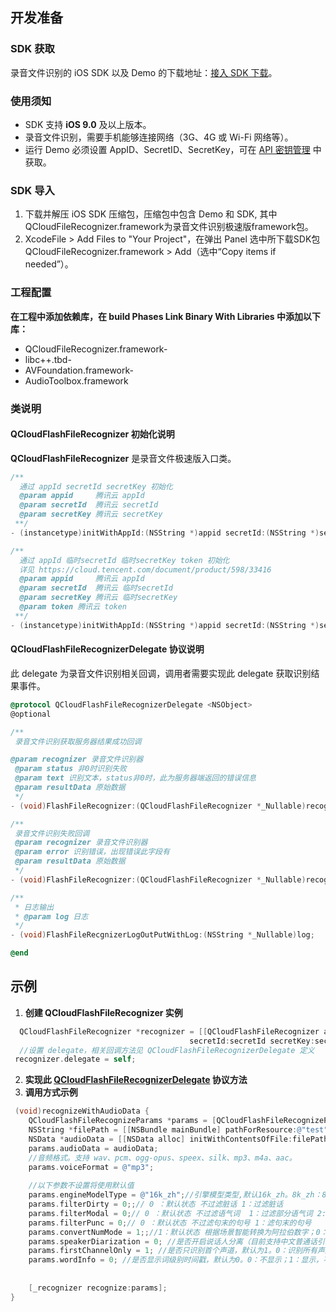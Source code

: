 ## 开发准备  
### SDK 获取
录音文件识别的 iOS SDK 以及 Demo 的下载地址：[接入 SDK 下载](https://console.cloud.tencent.com/asr/download)。

### 使用须知
- SDK 支持 **iOS 9.0** 及以上版本。
- 录音文件识别，需要手机能够连接网络（3G、4G 或 Wi-Fi 网络等）。
- 运行 Demo 必须设置 AppID、SecretID、SecretKey，可在 [API 密钥管理](https://console.cloud.tencent.com/cam/capi) 中获取。

### SDK 导入
1. 下载并解压 iOS SDK 压缩包，压缩包中包含 Demo 和 SDK, 其中QCloudFileRecognizer.framework为录音文件识别极速版framework包。
2. XcodeFile > Add Files to "Your Project"，在弹出 Panel 选中所下载SDK包QCloudFileRecognizer.framework > Add（选中“Copy items if needed”）。


### 工程配置
**在工程中添加依赖库，在 build Phases Link Binary With Libraries 中添加以下库：**
- QCloudFileRecognizer.framework- 
- libc++.tbd- 
- AVFoundation.framework- 
- AudioToolbox.framework

### 类说明
#### QCloudFlashFileRecognizer 初始化说明
**QCloudFlashFileRecognizer** 是录音文件极速版入口类。
```objective-c
/**
  通过 appId secretId secretKey 初始化
  @param appid     腾讯云 appId
  @param secretId  腾讯云 secretId
  @param secretKey 腾讯云 secretKey
 **/
- (instancetype)initWithAppId:(NSString *)appid secretId:(NSString *)secretId secretKey:(NSString *)secretKey;

/** 
  通过 appId 临时secretId 临时secretKey token 初始化 
  详见 https://cloud.tencent.com/document/product/598/33416
  @param appid     腾讯云 appId
  @param secretId  腾讯云 临时secretId
  @param secretKey 腾讯云 临时secretKey
  @param token 腾讯云 token
 **/
- (instancetype)initWithAppId:(NSString *)appid secretId:(NSString *)secretId secretKey:(NSString *)secretKey token:(NSString *)token;
```

[](id:QCloudFlashFileRecognizerDelegate)
#### QCloudFlashFileRecognizerDelegate 协议说明
此 delegate 为录音文件识别相关回调，调用者需要实现此 delegate 获取识别结果事件。
```objective-c
@protocol QCloudFlashFileRecognizerDelegate <NSObject>
@optional

/**
 录音文件识别获取服务器结果成功回调

@param recognizer 录音文件识别器
 @param status 非0时识别失败
 @param text 识别文本，status非0时，此为服务器端返回的错误信息
 @param resultData 原始数据
 */
- (void)FlashFileRecognizer:(QCloudFlashFileRecognizer *_Nullable)recognizer status:(nullable NSInteger *) status text:(nullable NSString *)text resultData:(nullable NSDictionary *)resultData;

/**
 录音文件识别失败回调
 @param recognizer 录音文件识别器
 @param error 识别错误，出现错误此字段有
 @param resultData 原始数据
 */
- (void)FlashFileRecognizer:(QCloudFlashFileRecognizer *_Nullable)recognizer error:(nullable NSError *)error resultData:(nullable NSDictionary *)resultData;

/**
 * 日志输出
 * @param log 日志
 */
- (void)FlashFileRecgnizerLogOutPutWithLog:(NSString *_Nullable)log;

@end
```

## 示例
1. **创建 QCloudFlashFileRecognizer 实例** 
```objective-c
  QCloudFlashFileRecognizer *recognizer = [[QCloudFlashFileRecognizer alloc] initWithAppId:appId 
  								        secretId:secretId secretKey:secretKey];
  //设置 delegate，相关回调方法见 QCloudFlashFileRecognizerDelegate 定义
 recognizer.delegate = self;
```
2. **实现此 [QCloudFlashFileRecognizerDelegate](#QCloudFlashFileRecognizerDelegate) 协议方法**
3. **调用方式示例**
```objective-c
 (void)recognizeWithAudioData {
    QCloudFlashFileRecognizeParams *params = [QCloudFlashFileRecognizeParams defaultRequestParams];
    NSString *filePath = [[NSBundle mainBundle] pathForResource:@"test" ofType:@"mp3"];
    NSData *audioData = [[NSData alloc] initWithContentsOfFile:filePath];
    params.audioData = audioData;
    //音频格式。支持 wav、pcm、ogg-opus、speex、silk、mp3、m4a、aac。
    params.voiceFormat = @"mp3";
    
    //以下参数不设置将使用默认值
    params.engineModelType = @"16k_zh";//引擎模型类型,默认16k_zh。8k_zh：8k 中文普通话通用；16k_zh：16k 中文普通话通用；16k_zh_video：16k 音视频领域。
    params.filterDirty = 0;;// 0 ：默认状态 不过滤脏话 1：过滤脏话
    params.filterModal = 0;// 0 ：默认状态 不过滤语气词  1：过滤部分语气词 2:严格过滤
    params.filterPunc = 0;// 0 ：默认状态 不过滤句末的句号 1：滤句末的句号
    params.convertNumMode = 1;;//1：默认状态 根据场景智能转换为阿拉伯数字；0：全部转为中文数字。
    params.speakerDiarization = 0; //是否开启说话人分离（目前支持中文普通话引擎），默认为0，0：不开启，1：开启。
    params.firstChannelOnly = 1; //是否只识别首个声道，默认为1。0：识别所有声道；1：识别首个声道。
    params.wordInfo = 0; //是否显示词级别时间戳，默认为0。0：不显示；1：显示，不包含标点时间戳，2：显示，包含标点时间戳。
    
    
    [_recognizer recognize:params];
}
```
